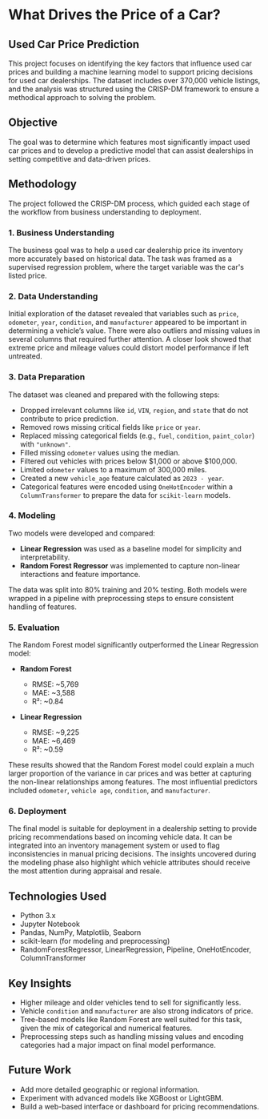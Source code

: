# What Drives the Price of a Car?

## Used Car Price Prediction

This project focuses on identifying the key factors that influence used car prices and building a machine learning model to support pricing decisions for used car dealerships. The dataset includes over 370,000 vehicle listings, and the analysis was structured using the CRISP-DM framework to ensure a methodical approach to solving the problem.

## Objective

The goal was to determine which features most significantly impact used car prices and to develop a predictive model that can assist dealerships in setting competitive and data-driven prices.

## Methodology

The project followed the CRISP-DM process, which guided each stage of the workflow from business understanding to deployment.

### 1. Business Understanding

The business goal was to help a used car dealership price its inventory more accurately based on historical data. The task was framed as a supervised regression problem, where the target variable was the car's listed price.

### 2. Data Understanding

Initial exploration of the dataset revealed that variables such as `price`, `odometer`, `year`, `condition`, and `manufacturer` appeared to be important in determining a vehicle’s value. There were also outliers and missing values in several columns that required further attention. A closer look showed that extreme price and mileage values could distort model performance if left untreated.

### 3. Data Preparation

The dataset was cleaned and prepared with the following steps:

- Dropped irrelevant columns like `id`, `VIN`, `region`, and `state` that do not contribute to price prediction.
- Removed rows missing critical fields like `price` or `year`.
- Replaced missing categorical fields (e.g., `fuel`, `condition`, `paint_color`) with `"unknown"`.
- Filled missing `odometer` values using the median.
- Filtered out vehicles with prices below $1,000 or above $100,000.
- Limited `odometer` values to a maximum of 300,000 miles.
- Created a new `vehicle_age` feature calculated as `2023 - year`.
- Categorical features were encoded using `OneHotEncoder` within a `ColumnTransformer` to prepare the data for `scikit-learn` models.

### 4. Modeling

Two models were developed and compared:

- **Linear Regression** was used as a baseline model for simplicity and interpretability.
- **Random Forest Regressor** was implemented to capture non-linear interactions and feature importance.

The data was split into 80% training and 20% testing. Both models were wrapped in a pipeline with preprocessing steps to ensure consistent handling of features.

### 5. Evaluation

The Random Forest model significantly outperformed the Linear Regression model:

- **Random Forest**
  - RMSE: ~5,769
  - MAE: ~3,588
  - R²: ~0.84

- **Linear Regression**
  - RMSE: ~9,225
  - MAE: ~6,469
  - R²: ~0.59

These results showed that the Random Forest model could explain a much larger proportion of the variance in car prices and was better at capturing the non-linear relationships among features. The most influential predictors included `odometer`, `vehicle age`, `condition`, and `manufacturer`.

### 6. Deployment

The final model is suitable for deployment in a dealership setting to provide pricing recommendations based on incoming vehicle data. It can be integrated into an inventory management system or used to flag inconsistencies in manual pricing decisions. The insights uncovered during the modeling phase also highlight which vehicle attributes should receive the most attention during appraisal and resale.

## Technologies Used

- Python 3.x
- Jupyter Notebook
- Pandas, NumPy, Matplotlib, Seaborn
- scikit-learn (for modeling and preprocessing)
- RandomForestRegressor, LinearRegression, Pipeline, OneHotEncoder, ColumnTransformer

## Key Insights

- Higher mileage and older vehicles tend to sell for significantly less.
- Vehicle `condition` and `manufacturer` are also strong indicators of price.
- Tree-based models like Random Forest are well suited for this task, given the mix of categorical and numerical features.
- Preprocessing steps such as handling missing values and encoding categories had a major impact on final model performance.

## Future Work

- Add more detailed geographic or regional information.
- Experiment with advanced models like XGBoost or LightGBM.
- Build a web-based interface or dashboard for pricing recommendations.
